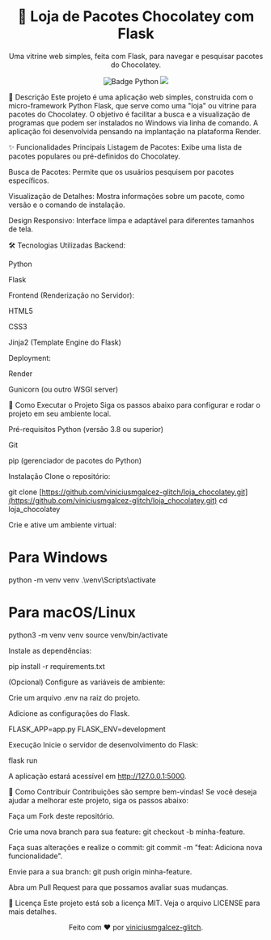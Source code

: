 <div align="center">
<h1>🍫 Loja de Pacotes Chocolatey com Flask</h1>
<p>Uma vitrine web simples, feita com Flask, para navegar e pesquisar pacotes do Chocolatey.</p>

<p>
<img src="https://img.icons8.com/?size=100&id=13441&format=png&color=000000" alt="Badge Python"/>
<img src="https://img.icons8.com/?size=100&id=ewGOClUtmFX4&format=png&color=000000"/>
</p>
</div>

<div align="center">
</div>

📝 Descrição
Este projeto é uma aplicação web simples, construída com o micro-framework Python Flask, que serve como uma "loja" ou vitrine para pacotes do Chocolatey. O objetivo é facilitar a busca e a visualização de programas que podem ser instalados no Windows via linha de comando. A aplicação foi desenvolvida pensando na implantação na plataforma Render.

✨ Funcionalidades Principais
Listagem de Pacotes: Exibe uma lista de pacotes populares ou pré-definidos do Chocolatey.

Busca de Pacotes: Permite que os usuários pesquisem por pacotes específicos.

Visualização de Detalhes: Mostra informações sobre um pacote, como versão e o comando de instalação.

Design Responsivo: Interface limpa e adaptável para diferentes tamanhos de tela.

🛠️ Tecnologias Utilizadas
Backend:

Python

Flask

Frontend (Renderização no Servidor):

HTML5

CSS3

Jinja2 (Template Engine do Flask)

Deployment:

Render

Gunicorn (ou outro WSGI server)

🚀 Como Executar o Projeto
Siga os passos abaixo para configurar e rodar o projeto em seu ambiente local.

Pré-requisitos
Python (versão 3.8 ou superior)

Git

pip (gerenciador de pacotes do Python)

Instalação
Clone o repositório:

git clone [https://github.com/viniciusmgalcez-glitch/loja_chocolatey.git](https://github.com/viniciusmgalcez-glitch/loja_chocolatey.git)
cd loja_chocolatey

Crie e ative um ambiente virtual:

# Para Windows
python -m venv venv
.\venv\Scripts\activate

# Para macOS/Linux
python3 -m venv venv
source venv/bin/activate

Instale as dependências:

pip install -r requirements.txt

(Opcional) Configure as variáveis de ambiente:

Crie um arquivo .env na raiz do projeto.

Adicione as configurações do Flask.

FLASK_APP=app.py
FLASK_ENV=development

Execução
Inicie o servidor de desenvolvimento do Flask:

flask run

A aplicação estará acessível em http://127.0.0.1:5000.

🤝 Como Contribuir
Contribuições são sempre bem-vindas! Se você deseja ajudar a melhorar este projeto, siga os passos abaixo:

Faça um Fork deste repositório.

Crie uma nova branch para sua feature: git checkout -b minha-feature.

Faça suas alterações e realize o commit: git commit -m "feat: Adiciona nova funcionalidade".

Envie para a sua branch: git push origin minha-feature.

Abra um Pull Request para que possamos avaliar suas mudanças.

📄 Licença
Este projeto está sob a licença MIT. Veja o arquivo LICENSE para mais detalhes.

<div align="center">
Feito com ❤️ por <a href="https://www.google.com/search?q=https://github.com/viniciusmgalcez-glitch">viniciusmgalcez-glitch</a>.
</div>
